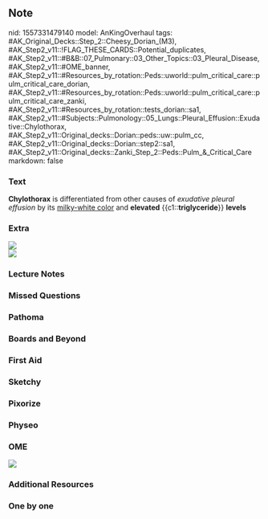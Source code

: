 ## Note
nid: 1557331479140
model: AnKingOverhaul
tags: #AK_Original_Decks::Step_2::Cheesy_Dorian_(M3), #AK_Step2_v11::!FLAG_THESE_CARDS::Potential_duplicates, #AK_Step2_v11::#B&B::07_Pulmonary::03_Other_Topics::03_Pleural_Disease, #AK_Step2_v11::#OME_banner, #AK_Step2_v11::#Resources_by_rotation::Peds::uworld::pulm_critical_care::pulm_critical_care_dorian, #AK_Step2_v11::#Resources_by_rotation::Peds::uworld::pulm_critical_care::pulm_critical_care_zanki, #AK_Step2_v11::#Resources_by_rotation::tests_dorian::sa1, #AK_Step2_v11::#Subjects::Pulmonology::05_Lungs::Pleural_Effusion::Exudative::Chylothorax, #AK_Step2_v11::Original_decks::Dorian::peds::uw::pulm_cc, #AK_Step2_v11::Original_decks::Dorian::step2::sa1, #AK_Step2_v11::Original_decks::Zanki_Step_2::Peds::Pulm_&_Critical_Care
markdown: false

### Text
<b>Chylothorax</b> is differentiated from other causes of
<i>exudative pleural effusion</i> by its <u>milky-white color</u>
and <b>elevated</b> {{c1::<b>triglyceride</b>}} <b>levels</b>

### Extra
<div><img src="grrrr.png"></div>
<div><img src="yee.png"></div>

### Lecture Notes


### Missed Questions


### Pathoma


### Boards and Beyond


### First Aid


### Sketchy


### Pixorize


### Physeo


### OME
<div class="ome-widget">
  <a href="https://onlinemeded.org?ref=anki"><img src=
  "_OME_AnkiFlashcards_General_4.png"></a>
</div>

### Additional Resources


### One by one


